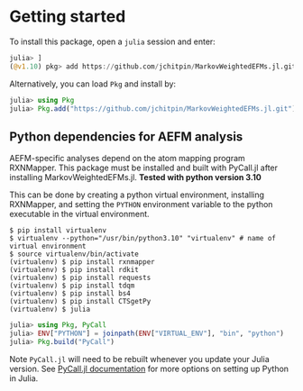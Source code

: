 # Getting started

To install this package, open a `julia` session and enter:

```julia
julia> ]
(@v1.10) pkg> add https://github.com/jchitpin/MarkovWeightedEFMs.jl.git
```

Alternatively, you can load `Pkg` and install by:

```julia
julia> using Pkg
julia> Pkg.add("https://github.com/jchitpin/MarkovWeightedEFMs.jl.git")
```

## Python dependencies for AEFM analysis

AEFM-specific analyses depend on the atom mapping program RXNMapper. This
package must be installed and built with PyCall.jl after installing
MarkovWeightedEFMs.jl. **Tested with python version 3.10**

This can be done by creating a python virtual environment, installing
RXNMapper, and setting the `PYTHON` environment variable to the python
executable in the virtual environment.

```console
$ pip install virtualenv
$ virtualenv --python="/usr/bin/python3.10" "virtualenv" # name of virtual environment
$ source virtualenv/bin/activate
(virtualenv) $ pip install rxnmapper
(virtualenv) $ pip install rdkit
(virtualenv) $ pip install requests
(virtualenv) $ pip install tdqm
(virtualenv) $ pip install bs4
(virtualenv) $ pip install CTSgetPy
(virtualenv) $ julia
```

```julia
julia> using Pkg, PyCall
julia> ENV["PYTHON"] = joinpath(ENV["VIRTUAL_ENV"], "bin", "python")
julia> Pkg.build("PyCall")
```

Note `PyCall.jl` will need to be rebuilt whenever you update your Julia version.
See [PyCall.jl documentation](https://github.com/JuliaPy/PyCall.jl) for
more options on setting up Python in Julia.

